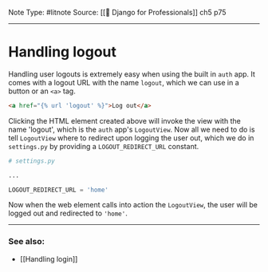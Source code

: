 Note Type: #litnote
Source: [[📖 Django for Professionals]] ch5 p75

---
# Handling logout
Handling user logouts is extremely easy when using the built in `auth` app. It comes with a logout URL with the name `logout`, which we can use in a button or an `<a>` tag.
```HTML
<a href="{% url 'logout' %}">Log out</a>
```

Clicking the HTML element created above will invoke the view with the name 'logout', which is the `auth` app's `LogoutView`. Now all we need to do is tell `LogoutView` where to redirect upon logging the user out, which we do in `settings.py` by providing a `LOGOUT_REDIRECT_URL` constant.
```python
# settings.py

...

LOGOUT_REDIRECT_URL = 'home'
```

Now when the web element calls into action the `LogoutView`, the user will be logged out and redirected to `'home'`.

---
### See also:
- [[Handling login]]
